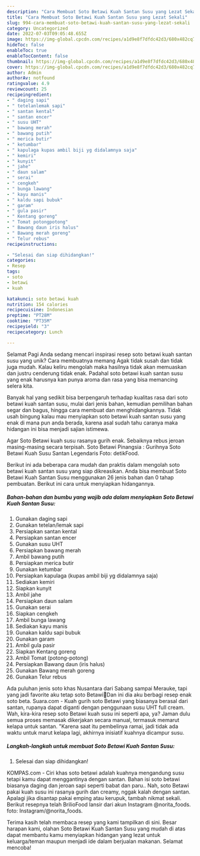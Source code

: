 ```yaml
---
description: "Cara Membuat Soto Betawi Kuah Santan Susu yang Lezat Sekali"
title: "Cara Membuat Soto Betawi Kuah Santan Susu yang Lezat Sekali"
slug: 994-cara-membuat-soto-betawi-kuah-santan-susu-yang-lezat-sekali
category: Uncategorized
date: 2022-07-03T09:05:48.655Z
image: https://img-global.cpcdn.com/recipes/a1d9e8f7dfdc42d3/680x482cq70/soto-betawi-kuah-santan-susu-foto-resep-utama.jpg
hideToc: false
enableToc: true
enableTocContent: false
thumbnail: https://img-global.cpcdn.com/recipes/a1d9e8f7dfdc42d3/680x482cq70/soto-betawi-kuah-santan-susu-foto-resep-utama.jpg
cover: https://img-global.cpcdn.com/recipes/a1d9e8f7dfdc42d3/680x482cq70/soto-betawi-kuah-santan-susu-foto-resep-utama.jpg
author: Admin
authorAv: notfound
ratingvalue: 4.9
reviewcount: 25
recipeingredient:
- " daging sapi"
- " tetelanlemak sapi"
- " santan kental"
- " santan encer"
- " susu UHT"
- " bawang merah"
- " bawang putih"
- " merica butir"
- " ketumbar"
- " kapulaga kupas ambil biji yg didalamnya saja"
- " kemiri"
- " kunyit"
- " jahe"
- " daun salam"
- " serai"
- " cengkeh"
- " bunga lawang"
- " kayu manis"
- " kaldu sapi bubuk"
- " garam"
- " gula pasir"
- " Kentang goreng"
- " Tomat potongpotong"
- " Bawang daun iris halus"
- " Bawang merah goreng"
- " Telur rebus"
recipeinstructions:

- "Selesai dan siap dihidangkan!"
categories:
- Resep
tags:
- soto
- betawi
- kuah

katakunci: soto betawi kuah 
nutrition: 154 calories
recipecuisine: Indonesian
preptime: "PT28M"
cooktime: "PT35M"
recipeyield: "3"
recipecategory: Lunch

---
```



Selamat Pagi Anda sedang mencari inspirasi resep soto betawi kuah santan susu yang unik? Cara membuatnya memang Agak tidak susah dan tidak juga mudah. Kalau keliru mengolah maka hasilnya tidak akan memuaskan dan justru cenderung tidak enak. Padahal soto betawi kuah santan susu yang enak harusnya kan punya aroma dan rasa yang bisa memancing selera kita.


Banyak hal yang sedikit bisa berpengaruh terhadap kualitas rasa dari soto betawi kuah santan susu, mulai dari jenis bahan, kemudian pemilihan bahan segar dan bagus, hingga cara membuat dan menghidangkannya. Tidak usah bingung kalau mau menyiapkan soto betawi kuah santan susu yang enak di mana pun anda berada, karena asal sudah tahu caranya maka hidangan ini bisa menjadi sajian istimewa.

Agar Soto Betawi kuah susu rasanya gurih enak. Sebaiknya rebus jeroan masing-masing secara terpisah. Soto Betawi Pinangsia : Gurihnya Soto Betawi Kuah Susu Santan Legendaris Foto: detikFood.


Berikut ini ada beberapa cara mudah dan praktis dalam mengolah soto betawi kuah santan susu yang siap dikreasikan. Anda bisa membuat Soto Betawi Kuah Santan Susu menggunakan 26 jenis bahan dan 0 tahap pembuatan. Berikut ini cara untuk menyiapkan hidangannya.

<!--inarticleads1-->

##### Bahan-bahan dan bumbu yang wajib ada dalam menyiapkan Soto Betawi Kuah Santan Susu:

1. Gunakan  daging sapi
1. Gunakan  tetelan/lemak sapi
1. Persiapkan  santan kental
1. Persiapkan  santan encer
1. Gunakan  susu UHT
1. Persiapkan  bawang merah
1. Ambil  bawang putih
1. Persiapkan  merica butir
1. Gunakan  ketumbar
1. Persiapkan  kapulaga (kupas ambil biji yg didalamnya saja)
1. Sediakan  kemiri
1. Siapkan  kunyit
1. Ambil  jahe
1. Persiapkan  daun salam
1. Gunakan  serai
1. Siapkan  cengkeh
1. Ambil  bunga lawang
1. Sediakan  kayu manis
1. Gunakan  kaldu sapi bubuk
1. Gunakan  garam
1. Ambil  gula pasir
1. Siapkan  Kentang goreng
1. Ambil  Tomat (potong-potong)
1. Persiapkan  Bawang daun (iris halus)
1. Gunakan  Bawang merah goreng
1. Gunakan  Telur rebus


Ada puluhan jenis soto khas Nusantara dari Sabang sampai Merauke, tapi yang jadi favorite aku tetap soto Betawi🤤Dan ini dia aku berbagi resep enak soto beta. Suara.com - Kuah gurih soto Betawi yang biasanya berasal dari santan, rupanya dapat diganti dengan penggunaan susu UHT full cream. Wah, kira-kira resep soto Betawi kuah susu ini seperti apa, ya? Jaman dulu semua proses memasak dikerjakan secara manual, termasuk memarut kelapa untuk santan. &#34;Karena saat itu pembelinya ramai, jadi tidak ada waktu untuk marut kelapa lagi, akhirnya inisiatif kuahnya dicampur susu. 

<!--inarticleads2-->

##### Langkah-langkah untuk membuat Soto Betawi Kuah Santan Susu:


1. Selesai dan siap dihidangkan!

KOMPAS.com - Ciri khas soto betawi adalah kuahnya mengandung susu tetapi kamu dapat menggantinya dengan santan. Bahan isi soto betawi biasanya daging dan jeroan sapi seperti babat dan paru.. Nah, soto Betawi pakai kuah susu ini rasanya gurih dan creamy, nggak kalah dengan santan. Apalagi jika disantap pakai emping atau kerupuk, tambah nikmat sekali. Berikut resepnya telah BrilioFood lansir dari akun Instagram @norita_foods. foto: Instagram/@norita_foods. 

Terima kasih telah membaca resep yang kami tampilkan di sini. Besar harapan kami, olahan Soto Betawi Kuah Santan Susu yang mudah di atas dapat membantu kamu menyiapkan hidangan yang lezat untuk keluarga/teman maupun menjadi ide dalam berjualan makanan. Selamat mencoba!
